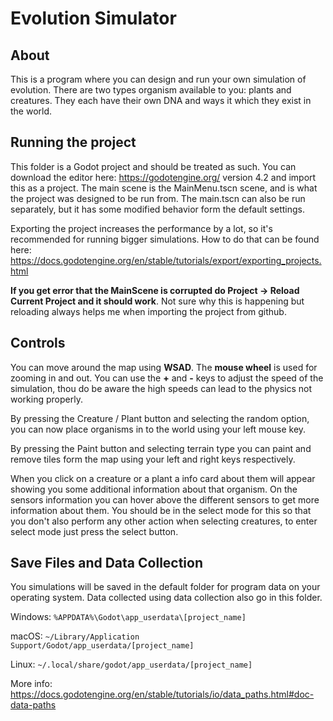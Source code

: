 # Evolution Simulator


## About 

This is a program where you can design and run your own simulation of evolution. There are two types organism available to you: plants and creatures. They each have their own DNA and ways it which they exist in the world. 


## Running the project

This folder is a Godot project and should be treated as such. You can download the editor here: https://godotengine.org/ version 4.2 and import this as a project.
The main scene is the MainMenu.tscn scene, and is what the project was designed to be run from. The main.tscn can also be run separately, but it has some modified behavior form the default settings. 

Exporting the project increases the performance by a lot, so it's recommended for running bigger simulations. How to do that can be found here: https://docs.godotengine.org/en/stable/tutorials/export/exporting_projects.html


**If you get error that the MainScene is corrupted do Project -> Reload Current Project and it should work**. Not sure why this is happening but reloading always helps me when importing the project from github. 


## Controls 

You can move around the map using **WSAD**. The **mouse wheel** is used for zooming in and out. You can use the **+** and **-** keys to adjust the speed of the simulation, thou do be aware the high speeds can lead to the physics not working properly. 

By pressing the Creature / Plant button and selecting the random option, you can now place organisms in to the world using your left mouse key. 

By pressing the Paint button and selecting terrain type you can paint and remove tiles form the map using your left and right keys respectively. 

When you click on a creature or a plant a info card about them will appear showing you some additional information about that organism. On the sensors information you can hover above the different sensors to get more information about them. You should be in the select mode for this so that you don't also perform any other action when selecting creatures, to enter select mode just press the select button. 


## Save Files and Data Collection 

You simulations will be saved in the default folder for program data on your operating system. Data collected using data collection also go in this folder. 

Windows: `%APPDATA%\Godot\app_userdata\[project_name]` 

macOS: `~/Library/Application Support/Godot/app_userdata/[project_name]` 

Linux: `~/.local/share/godot/app_userdata/[project_name]` 


More info: https://docs.godotengine.org/en/stable/tutorials/io/data_paths.html#doc-data-paths
